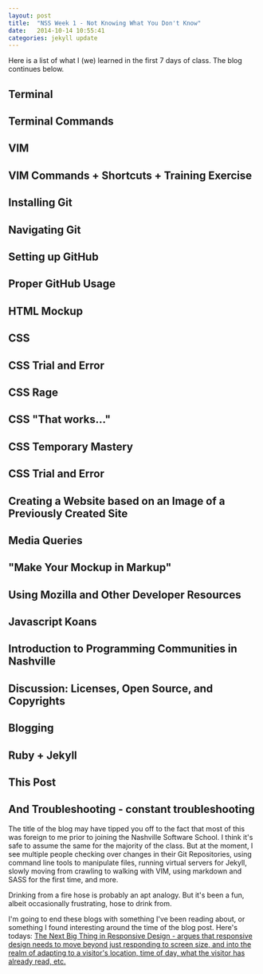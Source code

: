 ```yaml
---
layout: post
title:  "NSS Week 1 - Not Knowing What You Don't Know"
date:   2014-10-14 10:55:41
categories: jekyll update
---
```

Here is a list of what I (we) learned in the first 7 days of class.  The blog continues below.


## Terminal

## Terminal Commands

## VIM

## VIM Commands + Shortcuts + Training Exercise

## Installing Git

## Navigating Git

## Setting up GitHub

## Proper GitHub Usage

## HTML Mockup

## CSS

## CSS Trial and Error

## CSS Rage

## CSS "That works..."

## CSS Temporary Mastery

## CSS Trial and Error

## Creating a Website based on an Image of a Previously Created Site

## Media Queries

## "Make Your Mockup in Markup"

## Using Mozilla and Other Developer Resources

## Javascript Koans

## Introduction to Programming Communities in Nashville

## Discussion: Licenses, Open Source, and Copyrights

## Blogging

## Ruby + Jekyll

## This Post

## And Troubleshooting - constant troubleshooting

The title of the blog may have tipped you off to the fact that most of this was foreign to me prior to joining the Nashville Software School.  I think it's safe to assume the same for the majority of the class.  But at the moment, I see multiple people checking over changes in their Git Repositories, using command line tools to manipulate files, running virtual servers for Jekyll, slowly moving from crawling to walking with VIM, using markdown and SASS for the first time, and more.

Drinking from a fire hose is probably an apt analogy.  But it's been a fun, albeit occasionally frustrating, hose to drink from.

I'm going to end these blogs with something I've been reading about, or something I found interesting around the time of the blog post.  Here's todays: <a href="http://www.fastcodesign.com/3036091/the-next-big-thing-in-responsive-design">The Next Big Thing in Responsive Design - argues that responsive design needs to move beyond just responding to screen size, and into the realm of adapting to a visitor's location, time of day, what the visitor has already read, etc.</a>
